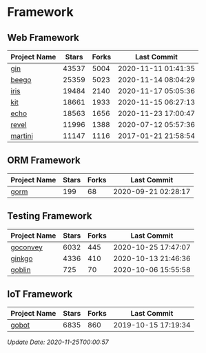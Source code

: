 # Framework

## Web Framework
| Project Name | Stars | Forks | Last Commit |
| ------------ | ----- | ----- | ----------- |
| [gin](https://github.com/gin-gonic/gin) | 43537 | 5004 | 2020-11-11 01:41:35 |
| [beego](https://github.com/astaxie/beego) | 25359 | 5023 | 2020-11-14 08:04:29 |
| [iris](https://github.com/kataras/iris) | 19484 | 2140 | 2020-11-17 05:05:36 |
| [kit](https://github.com/go-kit/kit) | 18661 | 1933 | 2020-11-15 06:27:13 |
| [echo](https://github.com/labstack/echo) | 18563 | 1656 | 2020-11-23 17:00:47 |
| [revel](https://github.com/revel/revel) | 11996 | 1388 | 2020-07-12 05:57:36 |
| [martini](https://github.com/go-martini/martini) | 11147 | 1116 | 2017-01-21 21:58:54 |

## ORM Framework
| Project Name | Stars | Forks | Last Commit |
| ------------ | ----- | ----- | ----------- |
| [gorm](https://github.com/jinzhu/gorm) | 199 | 68 | 2020-09-21 02:28:17 |

## Testing Framework
| Project Name | Stars | Forks | Last Commit |
| ------------ | ----- | ----- | ----------- |
| [goconvey](https://github.com/smartystreets/goconvey) | 6032 | 445 | 2020-10-25 17:47:07 |
| [ginkgo](https://github.com/onsi/ginkgo) | 4336 | 410 | 2020-10-13 21:46:36 |
| [goblin](https://github.com/franela/goblin) | 725 | 70 | 2020-10-06 15:55:58 |

## IoT Framework
| Project Name | Stars | Forks | Last Commit |
| ------------ | ----- | ----- | ----------- |
| [gobot](https://github.com/hybridgroup/gobot) | 6835 | 860 | 2019-10-15 17:19:34 |

*Update Date: 2020-11-25T00:00:57*